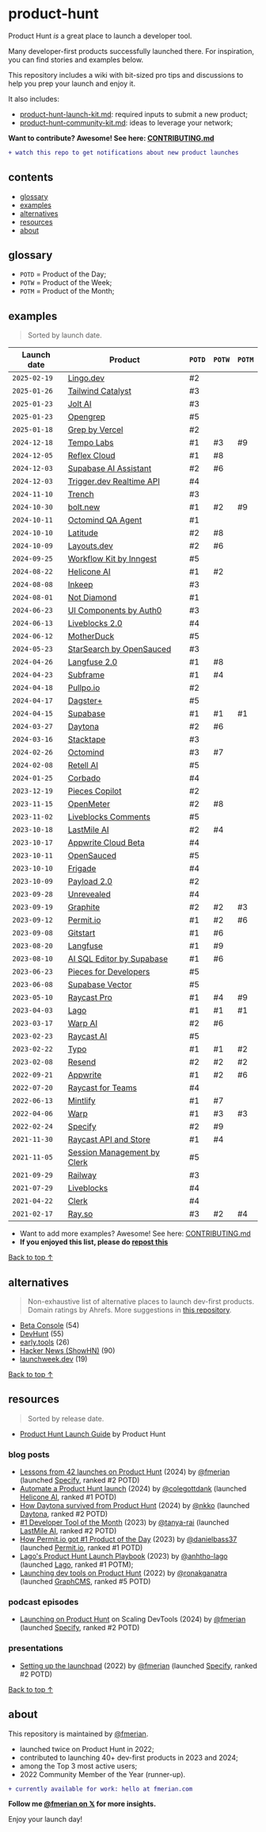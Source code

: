 # product-hunt

Product Hunt _is_ a great place to launch a developer tool.

Many developer-first products successfully launched there. For inspiration, you can find stories and examples below.

This repository includes a wiki with bit-sized pro tips and discussions to help you prep your launch and enjoy it.

It also includes:

- [product-hunt-launch-kit.md](https://git.new/meow/kit): required inputs to submit a new product;
- [product-hunt-community-kit.md](https://git.new/meow/community): ideas to leverage your network;

**Want to contribute? Awesome! See here: [CONTRIBUTING.md](https://github.com/fmerian/awesome-product-hunt/blob/main/CONTRIBUTING.md)**

```diff
+ watch this repo to get notifications about new product launches
```

## contents

- [glossary](#glossary)
- [examples](#examples)
- [alternatives](#alternatives)
- [resources](#resources)
- [about](#about)

## glossary

- `POTD` = Product of the Day;
- `POTW` = Product of the Week;
- `POTM` = Product of the Month;

## examples

> Sorted by launch date.

| Launch date | Product | `POTD` | `POTW` | `POTM` |
| ------- | ------- | ------- | ------- | ------- |
| `2025-02-19` | [Lingo.dev](https://www.producthunt.com/posts/lingodotdev) | #2 |
| `2025-01-26` | [Tailwind Catalyst](https://www.producthunt.com/posts/catalyst-6) | #3 |
| `2025-01-23` | [Jolt AI](https://www.producthunt.com/posts/usejolt-ai) | #3 |
| `2025-01-23` | [Opengrep](https://www.producthunt.com/posts/opengrep) | #5 |
| `2025-01-18` | [Grep by Vercel](https://www.producthunt.com/posts/grep-by-vercel) | #2 |
| `2024-12-18` | [Tempo Labs](https://www.producthunt.com/posts/tempo-labs) | #1 | #3 | #9 |
| `2024-12-05` | [Reflex Cloud](https://www.producthunt.com/products/reflex-5#reflex-cloud) | #1 | #8 |
| `2024-12-03` | [Supabase AI Assistant](https://www.producthunt.com/posts/supabase-ai-assistant-lw24) | #2 | #6 |
| `2024-12-03` | [Trigger.dev Realtime API](https://www.producthunt.com/posts/trigger-dev-realtime-ai-lw24) | #4 |
| `2024-11-10` | [Trench](https://www.producthunt.com/posts/trench) | #3 |
| `2024-10-30` | [bolt.new](https://www.producthunt.com/posts/bolt-new) | #1 | #2 | #9 |
| `2024-10-11` | [Octomind QA Agent](https://www.producthunt.com/posts/octomind-qa-agent) | #1 |
| `2024-10-10` | [Latitude](https://www.producthunt.com/posts/latitude-7) | #2 | #8 |
| `2024-10-09` | [Layouts.dev](https://www.producthunt.com/posts/layouts-dev) | #2 | #6 |
| `2024-09-25` | [Workflow Kit by Inngest](https://www.producthunt.com/posts/workflow-kit-by-inngest) | #5 |
| `2024-08-22` | [Helicone AI](https://www.producthunt.com/posts/helicone-ai) | #1 | #2 |
| `2024-08-08` | [Inkeep](https://www.producthunt.com/posts/inkeep) | #3 |
| `2024-08-01` | [Not Diamond](https://www.producthunt.com/posts/not-diamond) | #1 |
| `2024-06-23` | [UI Components by Auth0](https://www.producthunt.com/posts/ui-components-2) | #3 |
| `2024-06-13` | [Liveblocks 2.0](https://www.producthunt.com/posts/liveblocks-2-0) | #4 |
| `2024-06-12` | [MotherDuck](https://www.producthunt.com/posts/motherduck) | #5 |
| `2024-05-23` | [StarSearch by OpenSauced](https://www.producthunt.com/posts/starsearch) | #3 |
| `2024-04-26` | [Langfuse 2.0](https://www.producthunt.com/posts/langfuse-2-0) | #1 | #8 |
| `2024-04-23` | [Subframe](https://www.producthunt.com/posts/subframe) | #1 | #4 |
| `2024-04-18` | [Pullpo.io](https://www.producthunt.com/posts/pullpo-io-2) | #2 |
| `2024-04-17` | [Dagster+](https://www.producthunt.com/posts/dagster) | #5 |
| `2024-04-15` | [Supabase](https://www.producthunt.com/posts/supabase-b37accde-66c0-4c60-bc5c-2634afa7cfe2) | #1 | #1 | #1 |
| `2024-03-27` | [Daytona](https://www.producthunt.com/posts/daytona) | #2 | #6 |
| `2024-03-16` | [Stacktape](https://www.producthunt.com/posts/stacktape-2) | #3 |
| `2024-02-26` | [Octomind](https://www.producthunt.com/posts/octomind) | #3 | #7 |
| `2024-02-08` | [Retell AI](https://www.producthunt.com/posts/retell-ai) | #5 |
| `2024-01-25` | [Corbado](https://www.producthunt.com/posts/corbado) | #4 |
| `2023-12-19` | [Pieces Copilot](https://www.producthunt.com/posts/pieces-copilot) | #2 |
| `2023-11-15` | [OpenMeter](https://www.producthunt.com/products/openmeter#openmeter) | #2 | #8 |
| `2023-11-02` | [Liveblocks Comments](https://www.producthunt.com/posts/liveblocks-comments) | #5 |
| `2023-10-18` | [LastMile AI](https://www.producthunt.com/products/lastmile-ai#lastmile-ai) | #2 | #4 |
| `2023-10-17` | [Appwrite Cloud Beta](https://www.producthunt.com/products/appwrite#appwrite-cloud-beta) | #4 |
| `2023-10-11` | [OpenSauced](https://www.producthunt.com/products/opensauced#opensauced) | #5 |
| `2023-10-10` | [Frigade](https://www.producthunt.com/posts/frigade) | #4 |
| `2023-10-09` | [Payload 2.0](https://www.producthunt.com/posts/payload-2-0) | #2 |
| `2023-09-28` | [Unrevealed](https://www.producthunt.com/posts/unrevealed) | #4 |
| `2023-09-19` | [Graphite](https://www.producthunt.com/products/graphite-5#graphite-6) | #2 | #2 | #3 |
| `2023-09-12` | [Permit.io](https://www.producthunt.com/posts/permit-io) | #1 | #2 | #6 |
| `2023-09-08` | [Gitstart](https://www.producthunt.com/products/gitstart#gitstart) | #1 | #6 |
| `2023-08-20` | [Langfuse](https://www.producthunt.com/products/langfuse#langfuse) | #1 | #9 |
| `2023-08-10` | [AI SQL Editor by Supabase](https://www.producthunt.com/products/supabase#ai-sql-editor-by-supabase) | #1 | #6 |
| `2023-06-23` | [Pieces for Developers](https://www.producthunt.com/posts/pieces-for-developers) | #5 |
| `2023-06-08` | [Supabase Vector](https://www.producthunt.com/products/supabase#supabase-vector) | #5 |
| `2023-05-10` | [Raycast Pro](https://www.producthunt.com/products/raycast#raycast-pro) | #1 | #4 | #9 |
| `2023-04-03` | [Lago](https://www.producthunt.com/posts/lago) | #1 | #1 | #1 |
| `2023-03-17` | [Warp AI](https://www.producthunt.com/products/warp#warp-ai) | #2 | #6 |
| `2023-02-23` | [Raycast AI](https://www.producthunt.com/posts/raycast-ai) | #5 |
| `2023-02-22` | [Typo](https://www.producthunt.com/products/typo-3#typo-3) | #1 | #1 | #2 |
| `2023-02-08` | [Resend](https://www.producthunt.com/products/resend#resend-3) | #2 | #2 | #2 |
| `2022-09-21` | [Appwrite](https://www.producthunt.com/products/appwrite#appwrite-2) | #1 | #2 | #6 |
| `2022-07-20` | [Raycast for Teams](https://www.producthunt.com/posts/raycast-for-teams) | #4 |
| `2022-06-13` | [Mintlify](https://www.producthunt.com/posts/mintlify) | #1 | #7 |
| `2022-04-06` | [Warp](https://www.producthunt.com/products/warp#warp) | #1 | #3 | #3 |
| `2022-02-24` | [Specify](https://www.producthunt.com/products/specify#specify-2) | #2 | #9 |
| `2021-11-30` | [Raycast API and Store](https://www.producthunt.com/posts/raycast-api-and-store) | #1 | #4 |
| `2021-11-05` | [Session Management by Clerk](https://www.producthunt.com/products/clerkdev#session-management-by-clerk) | #5 |
| `2021-09-29` | [Railway](https://www.producthunt.com/posts/railway) | #3 |
| `2021-07-29` | [Liveblocks](https://www.producthunt.com/posts/liveblocks) | #4 |
| `2021-04-22` | [Clerk](https://www.producthunt.com/products/clerk-2#clerk-2) | #4 |
| `2021-02-17` | [Ray.so](https://www.producthunt.com/posts/ray-so) | #3 | #2 | #4 |

- Want to add more examples? Awesome! See here: [CONTRIBUTING.md](https://github.com/fmerian/awesome-product-hunt/blob/main/CONTRIBUTING.md)
- **If you enjoyed this list, please do [repost this](https://twitter.com/fmerian/status/1718968543088439685)**

[Back to top ↑](#contents)

## alternatives

> Non-exhaustive list of alternative places to launch dev-first products. Domain ratings by Ahrefs. 
> More suggestions in [this repository](https://git.new/channels). 

- [Beta Console](https://console.dev/betas) (54)
- [DevHunt](https://devhunt.org/) (55)
- [early.tools](https://www.early.tools/submit) (26)
- [Hacker News (ShowHN)](https://news.ycombinator.com/showhn.html) (90)
- [launchweek.dev](https://launchweek.dev/) (19)

[Back to top ↑](#contents)

## resources

> Sorted by release date.

- [Product Hunt Launch Guide](https://www.producthunt.com/launch) by Product Hunt

### blog posts

- [Lessons from 42 launches on Product Hunt](https://dev.to/fmerian/series/27917) (2024) by [@fmerian](https://github.com/fmerian) (launched [Specify](https://www.producthunt.com/products/specify#specify-2), ranked #2 POTD)
- [Automate a Product Hunt launch](https://www.helicone.ai/blog/product-hunt-automate) (2024) by [@colegottdank](https://github.com/colegottdank) (launched [Helicone AI](https://www.producthunt.com/posts/helicone-ai), ranked #1 POTD)
- [How Daytona survived from Product Hunt](https://dev.to/daytona/how-we-missed-1-on-product-hunt-but-still-won-big-1gig) (2024) by [@nkko](https://github.com/nkkko) (launched [Daytona](https://www.producthunt.com/posts/daytona), ranked #2 POTD)
- [#1 Developer Tool of the Month](https://dev.to/tanyarai/1-developer-tool-of-the-month-1o41) (2023) by [@tanya-rai](https://github.com/tanya-rai) (launched [LastMile AI](https://www.producthunt.com/products/lastmile-ai#lastmile-ai), ranked #2 POTD)
- [How Permit.io got #1 Product of the Day](https://www.permit.io/blog/producthunt-howto) (2023) by [@danielbass37](https://github.com/danielbass37) (launched [Permit.io](https://www.producthunt.com/posts/permit-io), ranked #1 POTD)
- [Lago's Product Hunt Launch Playbook](https://git.new/meow/lago) (2023) by [@anhtho-lago](https://github.com/anhtho-lago) (launched [Lago](https://www.producthunt.com/posts/lago), ranked #1 POTM);
- [Launching dev tools on Product Hunt](https://ronakganatra.com/posts/successfully-launch-dev-tools-on-producthunt) (2022) by [@ronakganatra](https://github.com/ronakganatra) (launched [GraphCMS](https://www.producthunt.com/products/graphcms#graphcms-3), ranked #5 POTD)

### podcast episodes

- [Launching on Product Hunt](https://spti.fi/meow) on Scaling DevTools (2024) by [@fmerian](https://github.com/fmerian) (launched [Specify](https://www.producthunt.com/products/specify#specify-2), ranked #2 POTD)

### presentations

- [Setting up the launchpad](https://speakerdeck.com/fmerian/product-hunt) (2022) by [@fmerian](https://github.com/fmerian) (launched [Specify](https://www.producthunt.com/products/specify#specify-2), ranked #2 POTD)

[Back to top ↑](#contents)

## about

This repository is maintained by [@fmerian](https://producthunt.com/@fmerian).

- launched twice on Product Hunt in 2022;
- contributed to launching 40+ dev-first products in 2023 and 2024;
- among the Top 3 most active users;
- 2022 Community Member of the Year (runner-up).

```diff
+ currently available for work: hello at fmerian.com
```

**Follow me [@fmerian on 𝕏](https://x.com/fmerian) for more insights.**

Enjoy your launch day!
